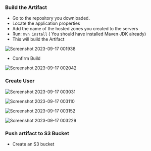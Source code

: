 ### Build the Artifact

- Go to the repository you downloaded.
- Locate the application properties
- Add the name of the hosted zones you created to the servers
- Run:
`mvn install` ( You should have installed Maven JDK already)
- This will build the Artifact

![Screenshot 2023-09-17 001938](https://github.com/Sulemoore/DevOps-Projects/assets/101164153/4c36e93f-03fc-4cd0-a285-176d3435d4c4)

- Confirm Build

![Screenshot 2023-09-17 002042](https://github.com/Sulemoore/DevOps-Projects/assets/101164153/4da01d6d-e96f-4951-9237-bb918f8bfd9b)


### Create User

![Screenshot 2023-09-17 003031](https://github.com/Sulemoore/DevOps-Projects/assets/101164153/ccb54fcd-f98e-4920-bd1c-3af59459afd1)

![Screenshot 2023-09-17 003110](https://github.com/Sulemoore/DevOps-Projects/assets/101164153/af8fa29d-f91e-40ce-a8c5-68803daaa96b)

![Screenshot 2023-09-17 003152](https://github.com/Sulemoore/DevOps-Projects/assets/101164153/66d47554-b923-4040-beca-a9ed2d6e4774)

![Screenshot 2023-09-17 003229](https://github.com/Sulemoore/DevOps-Projects/assets/101164153/7d0a90c9-3d75-4928-b124-577e27a0d740)

### Push artifact to S3 Bucket
- Create an S3 bucket
